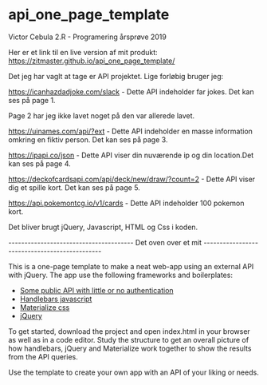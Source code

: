 # api_one_page_template
Victor Cebula 2.R - Programering årsprøve 2019

Her er et link til en live version af mit produkt: https://zitmaster.github.io/api_one_page_template/

Det jeg har vaglt at tage er API projektet.
Lige forløbig bruger jeg:

https://icanhazdadjoke.com/slack - Dette API indeholder far jokes. Det kan ses på page 1.

Page 2 har jeg ikke lavet noget på den var allerede lavet.

https://uinames.com/api/?ext - Dette API indeholder en masse information omkring en fiktiv person. Det kan ses på page 3.

https://ipapi.co/json - Dette API viser din nuværende ip og din location.Det kan ses på page 4.

https://deckofcardsapi.com/api/deck/new/draw/?count=2 - Dette API viser dig et spille kort. Det kan ses på page 5.

https://api.pokemontcg.io/v1/cards - Dette API indeholder 100 pokemon kort.

Det bliver brugt jQuery, Javascript, HTML og Css i koden.

--------------------------------------- Det oven over et mit ----------------------------------------------

This is a one-page template to make a neat web-app using an external API with jQuery. The app use the following frameworks and boilerplates:

<ul>
<li><a href="https://github.com/toddmotto/public-apis">Some public API with little or no authentication</a></li>
<li><a href="https://handlebarsjs.com/">Handlebars javascript</a></li>
<li><a href="https://materializecss.com/">Materialize css</a></li>
<li><a href="https://jquery.com/">jQuery</a></li>
</ul>

To get started, download the project and open index.html in your browser as well as in a code editor. Study the structure to get an overall picture of how handlebars, jQuery and Materialize work together to show the results from the API queries. 

Use the template to create your own app with an API of your liking or needs. 
      
